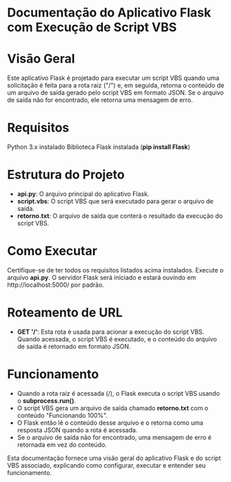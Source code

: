 # Documentação do Aplicativo Flask com Execução de Script VBS

# Visão Geral
Este aplicativo Flask é projetado para executar um script VBS quando uma solicitação é feita para a rota raiz ("/") e, em seguida, retorna o conteúdo de um arquivo de saída gerado pelo script VBS em formato JSON. Se o arquivo de saída não for encontrado, ele retorna uma mensagem de erro.

# Requisitos
Python 3.x instalado
Biblioteca Flask instalada (**pip install Flask**)

# Estrutura do Projeto
* **api.py**: O arquivo principal do aplicativo Flask.
* **script.vbs**: O script VBS que será executado para gerar o arquivo de saída.
* **retorno.txt**: O arquivo de saída que conterá o resultado da execução do script VBS.

# Como Executar
Certifique-se de ter todos os requisitos listados acima instalados.
Execute o arquivo **api.py**.
O servidor Flask será iniciado e estará ouvindo em http://localhost:5000/ por padrão.

# Roteamento de URL
* **GET '/'**: Esta rota é usada para acionar a execução do script VBS. Quando acessada, o script VBS é executado, e o conteúdo do arquivo de saída é retornado em formato JSON.

# Funcionamento
* Quando a rota raiz é acessada (/), o Flask executa o script VBS usando o **subprocess.run()**.
* O script VBS gera um arquivo de saída chamado **retorno.txt** com o conteúdo "Funcionando 100%".
* O Flask então lê o conteúdo desse arquivo e o retorna como uma resposta JSON quando a rota é acessada.
* Se o arquivo de saída não for encontrado, uma mensagem de erro é retornada em vez do conteúdo.



Esta documentação fornece uma visão geral do aplicativo Flask e do script VBS associado, explicando como configurar, executar e entender seu funcionamento.

